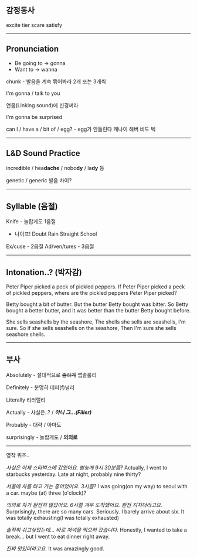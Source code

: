 ## 감정동사
excite
tier
scare
satisfy

---
## Pronunciation
- Be going to -> gonna
- Want to -> wanna

chunk - 발음을 계속 묶어봐라
2개 또는 3개씩

I'm gonna / talk to you

연음(Linking sound)에 신경써라

I'm gonna be surprised

can I / have a / bit of / egg? - egg가 안들린다
캐나이   해버     비도     벡

---
## L&D Sound Practice
incre**di**ble / hea**dache** / nobo**dy** / la**dy** 등

genetic / generic 발음 차이?

---
## Syllable (음절)
Knife - 놀랍게도 1음절
- 나이프!
Doubt
Rain
Straight
School

Ex/cuse - 2음절
Ad/ven/tures - 3음절

---
## Intonation..? (박자감)

Peter Piper picked a peck of pickled peppers.
If Peter Piper picked a peck of pickled peppers,
where are the pickled peppers Peter Piper picked?

Betty bought a bit of butter. 
But the butter Betty bought was bitter.
So Betty bought a better butter,
and it was better than the butter Betty bought before.

She sells seashells by the seashore,
The shells she sells are seashells, I'm sure.
So if she sells seashells on the seashore,
Then I'm sure she sells seashore shells.

---
## 부사
Absolutely - 절대적으로 ~~졸라게~~
앱솔룰리

Definitely - 분명히
데피(f)널리

Literally
리러럴리

Actually - 사실은..? / ***아니 그...(Filler)***

Probably - 대략 / 아마도

surprisingly - 놀랍게도 / **의외로**

---

영작 퀴즈..

*사실은 어제 스타벅스에 갔었어요. 밤늦게 9시 30분쯤?*
Actually, I went to starbucks yesterday. Late at night, probably nine thirty?






*서울에 차를 타고 가는 중이었어요. 3시쯤?*
I was going(on my way) to seoul with a car. maybe (at) three (o'clock)?

*의외로 차가 완전히 많았어요. 6시쯤 겨우 도착했어요. 완전 지치더라고요.*
Surprisingly, there are so many cars. Seriously. I barely arrive about six. It was totally exhausting(I was totally exhausted)

*솔직히 쉬고싶었는데... 바로 저녁을 먹으러 갔습니다.*
Honestly, I wanted to take a break... but I went to eat dinner right away.

*진짜 맛있더라고요.*
It was amazingly good.
